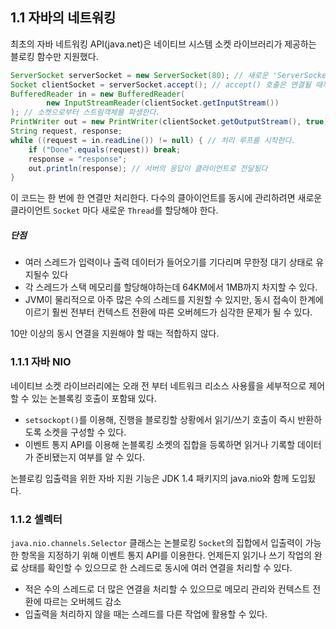 ## 1.1 자바의 네트워킹

최초의 자바 네트워킹 API(java.net)은 네이티브 시스템 소켓 라이브러리가 제공하는 블로킹 함수만 지원했다.

```java
ServerSocket serverSocket = new ServerSocket(80); // 새로운 'ServerSocket'이 지정된 포트에서 연결 요청을 수신한다.
Socket clientSocket = serverSocket.accept(); // accept() 호출은 연결될 때까지 진행을 블록킹한다.
BufferedReader in = new BufferedReader(
        new InputStreamReader(clientSocket.getInputStream())
); // 소켓으로부터 스트림객체를 파생한다.
PrintWriter out = new PrintWriter(clientSocket.getOutputStream(), true);
String request, response;
while ((request = in.readLine()) != null) { // 처리 루프를 시작한다.
    if ("Done".equals(request)) break;
    response = "response";
    out.println(response); // 서버의 응답이 클라이언트로 전달됬다
}
```

이 코드는 한 번에 한 연결만 처리한다. 다수의 클아이언트를 동시에 관리하려면 새로운 클라이언트 `Socket` 마다 새로운 `Thread`를 할당해야 한다.

##### 단점

- 여러 스레드가 입력이나 출력 데이터가 들어오기를 기다리며 무한정 대기 상태로 유지될수 있다
- 각 스레드가 스택 메모리를 할당해야하는데 64KM에서 1MB까지 차지할 수 있다.
-  JVM이 물리적으로 아주 많은 수의 스레드를 지원할 수 있지만, 동시 접속이 한계에 이르기 훨씬 전부터 컨텍스트 전환에 따른 오버헤드가 심각한 문제가 될 수 있다.

10만 이상의 동시 연결을 지원해야 할 때는 적합하지 않다.

### 1.1.1 자바 NIO

네이티브 소켓 라이브러리에는 오래 전 부터 네트워크 리소스 사용률을 세부적으로 제어할 수 있는 논블록킹 호출이 포함돼 있다.

- `setsockopt()`를 이용해, 진행을 블로킹할 상황에서 읽기/쓰기 호출이 즉시 반환하도록 소켓을 구성할 수 있다.
- 이벤트 통지 API를 이용해 논블록킹 소켓의 집합을 등록하면 읽거나 기록할 데이터가 준비됐는지 여부를 알 수 있다.

논블로킹 입출력을 위한 자바 지원 기능은 JDK 1.4 패키지의 java.nio와 함께 도입됬다.

### 1.1.2 셀렉터

`java.nio.channels.Selector` 클래스는 논블로킹 `Socket`의 집합에서 입출력이 가능한 항목을 지정하기 위해 이벤트 통지 API를 이용한다. 언제든지 읽기나 쓰기 작업의 완료 상태를 확인할 수 있으므로 한 스레드로 동시에 여러 연결을 처리할 수 있다.

- 적은 수의 스레드로 더 많은 연결을 처리할 수 있으므로 메모리 관리와 컨텍스트 전환에 따르는 오버헤드 감소
- 입출력을 처리하지 않을 때는 스레드를 다른 작업에 활용할 수 있다.


